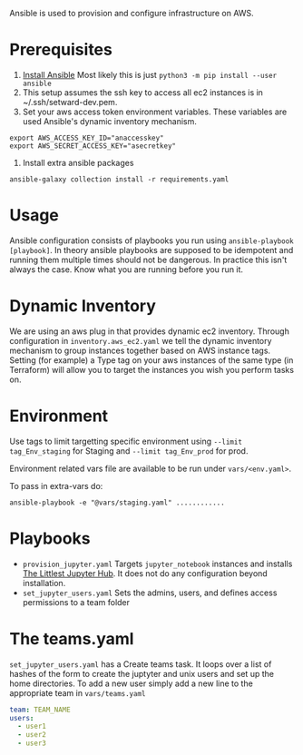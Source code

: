 Ansible is used to provision and configure infrastructure on AWS.

# Prerequisites

1. [Install Ansible](https://docs.ansible.com/ansible/latest/installation_guide/intro_installation.html) Most likely this is just `python3 -m pip install --user ansible`
1. This setup assumes the ssh key to access all ec2 instances is in ~/.ssh/setward-dev.pem.
1. Set your aws access token environment variables. These variables are used Ansible's dynamic inventory mechanism.
```
export AWS_ACCESS_KEY_ID="anaccesskey"
export AWS_SECRET_ACCESS_KEY="asecretkey"
```
1. Install extra ansible packages
```
ansible-galaxy collection install -r requirements.yaml
```

# Usage

Ansible configuration consists of playbooks you run using `ansible-playbook [playbook]`. In theory ansible playbooks are supposed to be idempotent and running them multiple times should not be dangerous. In practice this isn't always the case. Know what you are running before you run it.

# Dynamic Inventory

We are using an aws plug in that provides dynamic ec2 inventory. Through configuration in `inventory.aws_ec2.yaml` we tell the dynamic inventory mechanism to group instances together based on AWS instance tags. Setting (for example) a Type tag on your aws instances of the same type (in Terraform) will allow you to target the instances you wish you perform tasks on.

# Environment

Use tags to limit targetting specific environment using `--limit tag_Env_staging` for Staging and `--limit tag_Env_prod` for prod.

Environment related vars file are available to be run under `vars/<env.yaml>`.

To pass in extra-vars do:

`ansible-playbook -e "@vars/staging.yaml" ............`

# Playbooks

* `provision_jupyter.yaml` Targets `jupyter_notebook` instances and installs [The Littlest Jupyter Hub](https://tljh.jupyter.org/). It does not do any configuration beyond installation.
* `set_jupyter_users.yaml` Sets the admins, users, and defines access permissions to a team folder

# The teams.yaml

`set_jupyter_users.yaml` has a Create teams task. It loops over a list of hashes of the form to create the juptyter and unix users and set up the home directories. To add a new user simply add a new line to the appropriate team in `vars/teams.yaml`

```yaml
team: TEAM_NAME
users:
  - user1
  - user2
  - user3
```

